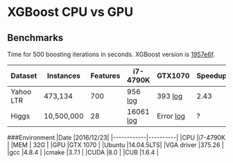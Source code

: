 # XGBoost CPU vs GPU

## Benchmarks

Time for 500 boosting iterations in seconds. XGBoost version is [1957e6f](https://github.com/dmlc/xgboost/tree/1957e6fb4dd823f94251e7378abef03cba05f545).

|Dataset | Instances | Features | i7-4790K | GTX1070 | Speedup|
|--- | --- | --- | --- | --- | --- |
|Yahoo LTR | 473,134 | 700 | 956 [log](xgboost/xgboost_yahoo_speed.log)| 393 [log](xgboost/xgboost_yahoo_speed_gpu.log)| 2.43 |
|Higgs | 10,500,000 | 28 | 16061 [log](xgboost/xgboost_higgs_speed.log)| Error [log](xgboost/xgboost_higgs_speed_gpu.log)| ?|


###Environment
|Date        |2016/12/23|
|------------|----------|
|CPU         |i7-4790K  |
|MEM         |     32G  |
|GPU         |GTX 1070  |
|Ubuntu      |14.04.5LTS|
|VGA driver  |375.26    |
|gcc         |4.8.4     |
|cmake       |3.7.1     |
|CUDA        |8.0       |
|CUB         |1.6.4     |

